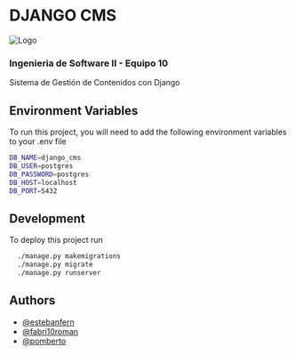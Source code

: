
# DJANGO CMS
![Logo](https://media.licdn.com/dms/image/v2/D4D3DAQGkaNxZbj9YDQ/image-scale_191_1128/image-scale_191_1128/0/1682435019060/facultad_polit_cnica_una_cover?e=1725339600&v=beta&t=RvjnSps0ck_19iHZhgNCrd1L5VMayrtOftZ_7hC6Hlk)
### Ingenieria de Software II - Equipo 10

Sistema de Gestión de Contenidos con Django

## Environment Variables

To run this project, you will need to add the following environment variables to your .env file

```bash
DB_NAME=django_cms
DB_USER=postgres
DB_PASSWORD=postgres
DB_HOST=localhost
DB_PORT=5432
```

## Development

To deploy this project run

```bash
  ./manage.py makemigrations
  ./manage.py migrate
  ./manage.py runserver
```


## Authors

- [@estebanfern](https://www.github.com/estebanfern)
- [@fabri10roman](https://www.github.com/fabri10roman)
- [@pomberto](https://www.github.com/pomberto)
